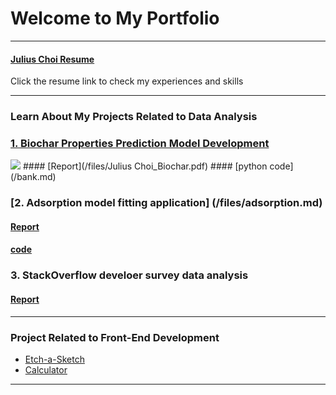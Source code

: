 # Welcome to My Portfolio

---

#### [Julius Choi Resume](/files/resume.pdf)
Click the resume link to check my experiences and skills

---
### Learn About My Projects Related to Data Analysis

### [1. Biochar Properties Prediction Model Development](/bank.md)
<img src="images/charcoal.png?raw=true"/>
#### [Report](/files/Julius Choi_Biochar.pdf)
#### [python code](/bank.md)

### [2. Adsorption model fitting application] (/files/adsorption.md)
#### [Report](/files/adsorption.md)
#### [code](https://github.com/drspchoi/adsorption)


### 3. StackOverflow develoer survey data analysis
#### [Report](/files/Stack-Overflow-developer-survey-JC.pdf)
---
<!--
#### [Linked File Project](/files/Day 12 - 21 days to data.pdf)
<img src="images/Julius Choi.png?raw=true"/>
I am going to add my biochar project and some projects from IBM data analyst program.  

---
#### [External Link Project](https://www.linkedin.com/in/drspchoi)
[<img src="images/21 Days To Data Challenge What I've Learned Cover.png?raw=true"/>](https://www.linkedin.com/in/JuliusChoi)
I still have no idea what I would include here


---
#### [Education Project](https://www.linkedin.com/pulse/massachusetts-education-analysis-samantha-paul/)
[<img src="images/21 Days To Data Challenge What I've Learned Cover.png?raw=true"/>](https://www.linkedin.com/pulse/what-i-learned-21-days-data-avery-smith)
In this case study from Data Analytics Accelerator, I was prompted to analyze the State of Massachusetts education data. The main focuses were:
What schools are struggling the most?
How does class size affect college admission?
What are the top math schools in the state? 

---
-->
### Project Related to Front-End Development

- [Etch-a-Sketch](https://drspchoi.github.io/etch-a-sketch/)
- [Calculator](https://drspchoi.github.io/calculator/)

---




